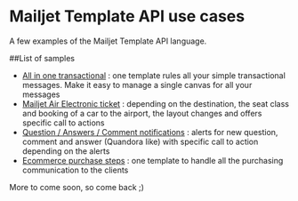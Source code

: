 # Mailjet Template API use cases

A few examples of the Mailjet Template API language.

##List of samples

 - [All in one transactional](all_in_one_transac/) : one template rules all your simple transactional messages. Make it easy to manage a single canvas for all your messages 
 - [Mailjet Air Electronic ticket](electronic_ticket/) : depending on the destination, the seat class and booking of a car to the airport, the layout changes and offers specific call to actions 
 - [Question / Answers / Comment notifications](question_answer/) : alerts for new question, comment and answer (Quandora like) with specific call to action depending on the alerts
 - [Ecommerce purchase steps](ecommerce/) : one template to handle all the purchasing communication to the clients

More to come soon, so come back ;) 
